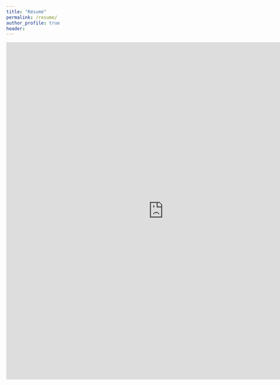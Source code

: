```yaml
--- 
title: "Résumé" 
permalink: /resume/ 
author_profile: true 
header:  
---
```

<embed src="https://opendatasurgeon.github.io/images/mihir_resume_2022 - Updated Github.pdf" width= "840" height= "900" type="application/pdf"/>
